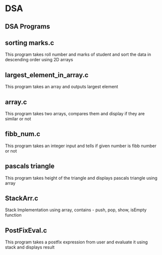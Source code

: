 # DSA
## DSA Programs ##

## sorting marks.c ##
This program takes roll number and marks of student and sort the data in descending order using 
2D arrays

## largest_element_in_array.c ##
This program takes an array and outputs largest element

## array.c ## 
This program takes two arrays, compares them and display if they are similar or not

## fibb_num.c ##
This program takes an integer input and tells if given number is fibb number or not

## pascals triangle ##
This program takes height of the triangle and displays pascals triangle using array

## StackArr.c ##
Stack Implementation using array, 
contains - push, pop, show, isEmpty function

## PostFixEval.c ##
This program takes a postfix expression from user and evaluate it using stack and displays result
